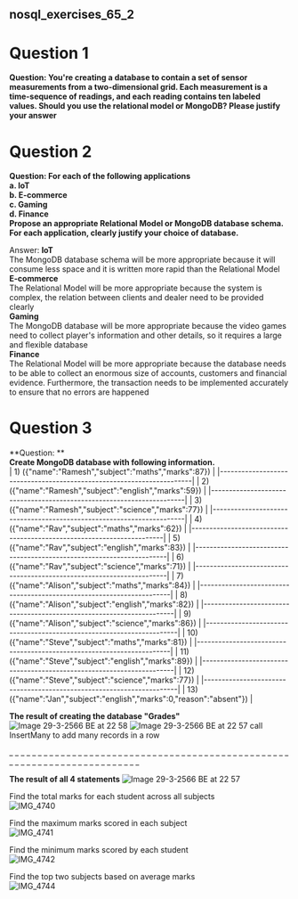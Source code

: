 ## nosql_exercises_65_2

# Question 1
**Question: You're creating a database to contain a set of sensor measurements from a two-dimensional grid.
Each measurement is a time-sequence of readings, and each reading contains ten labeled values.
Should you use the relational model or MongoDB? Please justify your answer** <br />

# Question 2

**Question: For each of the following applications <br />
a. IoT <br />
b. E-commerce <br />
c. Gaming <br />
d. Finance <br />
Propose an appropriate Relational Model or MongoDB database schema. For each application,
clearly justify your choice of database.**

Answer: 
**IoT** <br />
The MongoDB database schema will be more appropriate because it will consume less space and it is written more rapid than the Relational Model <br />
**E-commerce** <br />
The Relational Model will be more appropriate because the system is complex, the relation between clients and dealer need to be provided clearly <br />
**Gaming** <br />
The MongoDB database will be more appropriate because the video games need to collect player's information and other details, so it requires a large and flexible database <br />
**Finance** <br />
The Relational Model will be more appropriate because the database needs to be able to collect an enormous size of accounts, customers and financial evidence. Furthermore, the transaction needs to be implemented accurately to ensure that no errors are happened <br />


# Question 3
**Question: ** <br />
**Create MongoDB database with following information.** <br />
| 1) ({"name":"Ramesh","subject":"maths","marks":87})                  | 
|----------------------------------------------------------------------| 
| 2) ({"name":"Ramesh","subject":"english","marks":59})                | 
|----------------------------------------------------------------------|
| 3) ({"name":"Ramesh","subject":"science","marks":77})                |
|----------------------------------------------------------------------|
| 4) ({"name":"Rav","subject":"maths","marks":62})                     |
|----------------------------------------------------------------------|
| 5) ({"name":"Rav","subject":"english","marks":83})                   |
|----------------------------------------------------------------------|
| 6) ({"name":"Rav","subject":"science","marks":71})                   |
|----------------------------------------------------------------------|
| 7) ({"name":"Alison","subject":"maths","marks":84})                  |
|----------------------------------------------------------------------|
| 8) ({"name":"Alison","subject":"english","marks":82})                |
|----------------------------------------------------------------------|
| 9) ({"name":"Alison","subject":"science","marks":86})                |
|----------------------------------------------------------------------|
| 10) ({"name":"Steve","subject":"maths","marks":81})                  |
|----------------------------------------------------------------------|
| 11) ({"name":"Steve","subject":"english","marks":89})                |
|----------------------------------------------------------------------|
| 12) ({"name":"Steve","subject":"science","marks":77})                |
|----------------------------------------------------------------------|
| 13) ({"name":"Jan","subject":"english","marks":0,"reason":"absent"}) |

**The result of creating the database "Grades"**
![Image 29-3-2566 BE at 22 58](https://user-images.githubusercontent.com/92812914/228854854-60ee1c2f-c873-40e8-8dfe-063d343a943c.jpeg)
![Image 29-3-2566 BE at 22 57](https://user-images.githubusercontent.com/92812914/228854828-0b36bf66-a175-4e1d-a854-550be2f2889d.jpeg)
call InsertMany to add many records in a row



_ _ _ _ _ _ _ _ _ _ _ _ _ _ _ _ _ _ _ _ _ _ _ _ _ _ _ _ _ _ _ _ _ _ _ _ _ _ _ _ _ _ _ _ _ _ _ _ _ _ _ _ _ _ _ _ _ _ _ _ _ _ _ _ _ _ _ _ _ _ _ _ <br />



**The result of all 4 statements**
![Image 29-3-2566 BE at 22 57](https://user-images.githubusercontent.com/92812914/228854784-5496062f-8dc9-49f0-bc84-0caa65f70e07.jpeg)

Find the total marks for each student across all subjects <br />
![IMG_4740](https://user-images.githubusercontent.com/92812914/228853988-cd0c0a47-d236-42c2-9e1c-c83b9eb9c08f.jpeg)


Find the maximum marks scored in each subject <br />
![IMG_4741](https://user-images.githubusercontent.com/92812914/228854007-3f69eecc-cbeb-42b9-acb3-722e048547b0.jpeg)


Find the minimum marks scored by each student <br />
![IMG_4742](https://user-images.githubusercontent.com/92812914/228854010-e7c1e399-69fe-43ef-819f-a5a6e28bfc84.jpeg)


Find the top two subjects based on average marks <br />
![IMG_4744](https://user-images.githubusercontent.com/92812914/228854014-bc9ef419-c4af-4f35-8761-f84abafeff28.jpeg)
